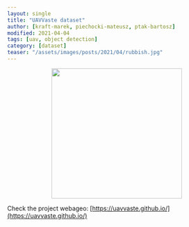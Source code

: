 ```yaml
---
layout: single
title: "UAVVaste dataset"
author: [kraft-marek, piechocki-mateusz, ptak-bartosz]
modified: 2021-04-04
tags: [uav, object detection]
category: [dataset]
teaser: "/assets/images/posts/2021/04/rubbish.jpg"
---
```


<p align="center">
    <img src="https://github.com/UAVVaste/UAVVaste.github.io/raw/master/50699048692_ea5f052204_o.gif?raw=true" height="300px" />
</p>

Check the project webageo: [https://uavvaste.github.io/](https://uavvaste.github.io/)
